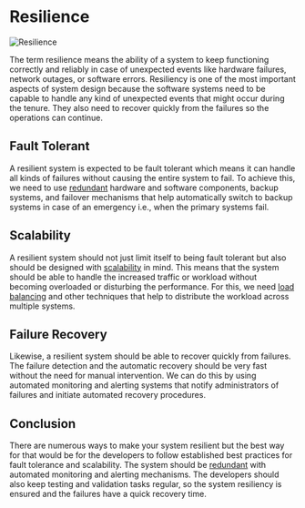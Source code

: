 # Resilience

![Resilience](https://miro.medium.com/v2/resize:fit:1100/format:webp/1*0OC6sfzR4mWrwIKI9RDhMg.jpeg)

The term resilience means the ability of a system to keep functioning correctly and reliably in case of unexpected events like hardware failures, network outages, or software errors. Resiliency is one of the most important aspects of system design because the software systems need to be capable to handle any kind of unexpected events that might occur during the tenure. They also need to recover quickly from the failures so the operations can continue.

## Fault Tolerant

A resilient system is expected to be fault tolerant which means it can handle all kinds of failures without causing the entire system to fail. To achieve this, we need to use [redundant](https://github.com/pragyaasapkota/System-Design-Concepts/tree/master/Redundancy) hardware and software components, backup systems, and failover mechanisms that help automatically switch to backup systems in case of an emergency i.e., when the primary systems fail.

## Scalability

A resilient system should not just limit itself to being fault tolerant but also should be designed with [scalability](https://github.com/pragyaasapkota/System-Design-Concepts/tree/master/Scaling) in mind. This means that the system should be able to handle the increased traffic or workload without becoming overloaded or disturbing the performance. For this, we need [load balancing](https://github.com/pragyaasapkota/System-Design-Concepts/tree/master/Load%20Balancing) and other techniques that help to distribute the workload across multiple systems.

## Failure Recovery

Likewise, a resilient system should be able to recover quickly from failures. The failure detection and the automatic recovery should be very fast without the need for manual intervention. We can do this by using automated monitoring and alerting systems that notify administrators of failures and initiate automated recovery procedures.

## Conclusion

There are numerous ways to make your system resilient but the best way for that would be for the developers to follow established best practices for fault tolerance and scalability. The system should be [redundant](https://github.com/pragyaasapkota/System-Design-Concepts/tree/master/Redundancy) with automated monitoring and alerting mechanisms. The developers should also keep testing and validation tasks regular, so the system resiliency is ensured and the failures have a quick recovery time.
